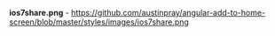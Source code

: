 **ios7share.png** - https://github.com/austinpray/angular-add-to-home-screen/blob/master/styles/images/ios7share.png
